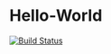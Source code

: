# Hello-World
[![Build Status](http://secure.travis-ci.org/itmaple/Hello-World.png)](http://travis-ci.org/itmaple/Hello-World)
